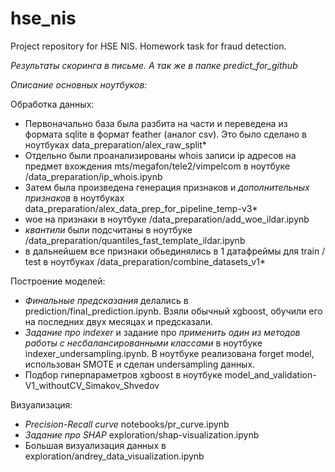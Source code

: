 # hse_nis
Project repository for HSE NIS. Homework task for fraud detection.

*Результаты скоринга в письме. А так же в папке predict_for_github*

*Описание основных ноутбуков:*

Обработка данных:

- Первоначально база была разбита на части и переведена из формата sqlite в формат feather (аналог csv).
Это было сделано в ноутбуках data_preparation/alex_raw_split*
- Отдельно были проанализированы whois записи ip адресов на предмет вхождения mts/megafon/tele2/vimpelcom в ноутбуке /data_preparation/ip_whois.ipynb
- Затем была произведена генерация признаков и *_дополнительных признаков_* в ноутбуках data_preparation/alex_data_prep_for_pipeline_temp-v3*
- woe на признаки в ноутбуке /data_preparation/add_woe_ildar.ipynb
- *_квантили_* были подсчитаны в ноутбуке /data_preparation/quantiles_fast_template_ildar.ipynb
- в дальнейшем все признаки обьединялись в 1 датафреймы для train / test в ноутбуках /data_preparation/combine_datasets_v1*

Построение моделей:

- *Финальные предсказания* делались в prediction/final_prediction.ipynb. Взяли обычный xgboost, обучили его на последних двух месяцах и предсказали.
- *Задание про indexer* и задание про *применить один из методов работы с несбалансированными классами* в ноутбуке indexer_undersampling.ipynb. В ноутбуке реализована forget model, использован SMOTE и сделан undersampling данных.
- Подбор гиперпараметров xgboost в ноутбуке model_and_validation-V1_withoutCV_Simakov_Shvedov


Визуализация:

- *Precision-Recall curve* notebooks/pr_curve.ipynb
- *Задание про SHAP* exploration/shap-visualization.ipynb
- Большая визуализация данных в exploration/andrey_data_visualization.ipynb
